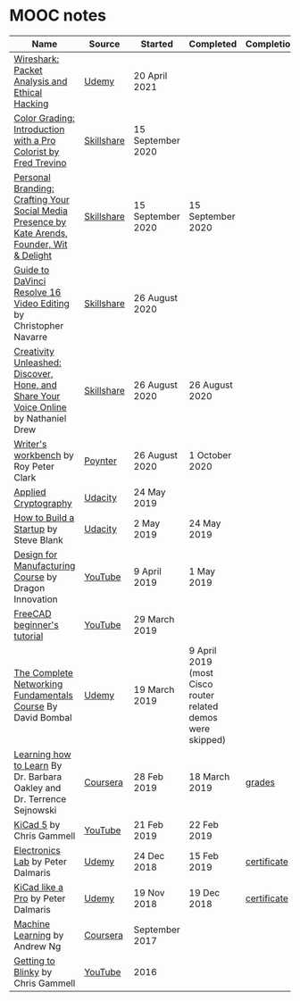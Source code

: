 # MOOC notes

| Name | Source | Started | Completed | Completion |
| ------ | ------ | ------ | ------ | ------ |
| [Wireshark: Packet Analysis and Ethical Hacking](wireshark) | [Udemy](https://www.udemy.com/course/wireshark-packet-analysis-and-ethical-hacking-core-skills/) | 20 April 2021 |
| [Color Grading: Introduction with a Pro Colorist by Fred Trevino](color-grading) | [Skillshare](https://www.skillshare.com/classes/Color-Grading-Introduction-with-a-Pro-Colorist/970105138?via=custom-lists) | 15 September 2020
| [Personal Branding: Crafting Your Social Media Presence by Kate Arends, Founder, Wit & Delight](personal-branding) | [Skillshare](https://www.skillshare.com/classes/Personal-Branding-Crafting-Your-Social-Media-Presence/637661219) | 15 September 2020 | 15 September 2020 |
| [Guide to DaVinci Resolve 16 Video Editing](davinci-resolve) by Christopher Navarre | [Skillshare](https://www.skillshare.com/classes/Guide-to-DaVinci-Resolve-16-Video-Editing/335402301) | 26 August 2020 |
| [Creativity Unleashed: Discover, Hone, and Share Your Voice Online](online-voice) by Nathaniel Drew | [Skillshare](https://www.skillshare.com/classes/Creativity-Unleashed-Discover-Hone-and-Share-Your-Voice-Online/927988375) | 26 August 2020 | 26 August 2020
| [Writer's workbench](writers-workbench) by Roy Peter Clark | [Poynter](https://www.poynter.org/shop/self-directed-course/the-writers-workbench-50-tools-you-can-use/) | 26 August 2020 | 1 October 2020
| [Applied Cryptography](applied-cryptography) | [Udacity](https://www.udacity.com/course/applied-cryptography--cs387) | 24 May 2019 |
| [How to Build a Startup](build-startup) by Steve Blank | [Udacity](https://www.udacity.com/course/how-to-build-a-startup--ep245) | 2 May 2019 | 24 May 2019 |
| [Design for Manufacturing Course](dfm) by Dragon Innovation | [YouTube](https://www.youtube.com/playlist?list=PLNTXUUIxHyNwrlAh2ZkaMTSBrgk86wC-a) | 9 April 2019 | 1 May 2019
| [FreeCAD beginner's tutorial](freecad) | [YouTube](https://www.youtube.com/watch?v=_HEvhclR4-o&list=PL6fZ68Cq3L8k0JhxnIVjZQN26cn9idJrj) | 29 March 2019 |  |
| [The Complete Networking Fundamentals Course](complete-networking-fundamentals) By David Bombal | [Udemy](https://www.udemy.com/complete-networking-fundamentals-course-ccna-start/learn/v4/overview) | 19 March 2019 | 9 April 2019 (most Cisco router related demos were skipped) |
| [Learning how to Learn](learning-how-to-learn) By Dr. Barbara Oakley and Dr. Terrence Sejnowski | [Coursera](https://www.coursera.org/learn/learning-how-to-learn) | 28 Feb 2019 | 18 March 2019 |  [grades](learning-how-to-learn/grades.png)
| [KiCad 5](kicad-5) by Chris Gammell | [YouTube](https://www.youtube.com/watch?v=2xRSV1eTsbE&list=PLy2022BX6EsphFLOoGI_fQRpew1i28Y02) | 21 Feb 2019 | 22 Feb 2019
| [Electronics Lab](electronics-lab) by Peter Dalmaris | [Udemy](https://www.udemy.com/workbench/) | 24 Dec 2018 | 15 Feb 2019 | [certificate](electronics-lab/certificate.pdf) |
| [KiCad like a Pro](kicad-like-pro) by Peter Dalmaris | [Udemy](https://www.udemy.com/kicad-pro/learn/v4/overview) | 19 Nov 2018 |19 Dec 2018 | [certificate](kicad-like-pro/certificate.pdf)|
| [Machine Learning](machine-learning) by Andrew Ng | [Coursera](https://www.coursera.org/learn/machine-learning) | September 2017 ||
| [Getting to Blinky](getting-to-blinky) by Chris Gammell | [YouTube](https://www.youtube.com/watch?v=JN_Y93RTdSo&list=PLy2022BX6Eso532xqrUxDT1u2p4VVsg-q) | 2016
